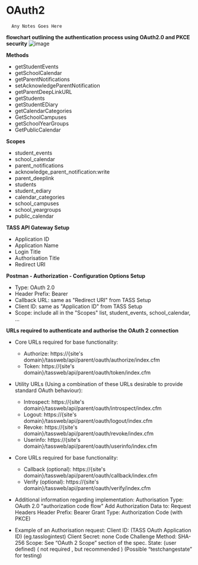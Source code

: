 # OAuth2

```
  Any Notes Goes Here
```

**flowchart outlining the authentication process using OAuth2.0 and PKCE security**
![image](https://user-images.githubusercontent.com/46773099/165877623-d82203d1-46e5-40f3-8faa-5e195a6045b3.png)

**Methods**

  * getStudentEvents
  * getSchoolCalendar
  * getParentNotifications
  * setAcknowledgeParentNotification
  * getParentDeepLinkURL
  * getStudents
  * getStudentEDiary
  * getCalendarCategories
  * GetSchoolCampuses
  * getSchoolYearGroups
  * GetPublicCalendar

**Scopes**

  * student_events
  * school_calendar
  * parent_notifications
  * acknowledge_parent_notification:write
  * parent_deeplink
  * students
  * student_ediary
  * calendar_categories
  * school_campuses
  * school_yeargroups
  * public_calendar


**TASS API Gateway Setup**

- Application ID
- Application Name
- Login Title
- Authorisation Title
- Redirect URI

**Postman - Authorization - Configuration Options Setup**

- Type: OAuth 2.0
- Header Prefix: Bearer
- Callback URL: same as "Redirect URI" from TASS Setup
- Client ID: same as "Application ID" from TASS Setup
- Scope: include all in the "Scopes" list, student_events, school_calendar, ...


**URLs required to authenticate and authorise the OAuth 2 connection**

- Core URLs required for base functionality:
  - Authorize: https://{site's domain}/tassweb/api/parent/oauth/authorize/index.cfm
  - Token: https://{site's domain}/tassweb/api/parent/oauth/token/index.cfm

- Utility URLs (Using a combination of these URLs desirable to provide standard OAuth behaviour):
  - Introspect: https://{site's domain}/tassweb/api/parent/oauth/introspect/index.cfm
  - Logout: https://{site's domain}/tassweb/api/parent/oauth/logout/index.cfm
  - Revoke: https://{site's domain}/tassweb/api/parent/oauth/revoke/index.cfm
  - Userinfo: https://{site's domain}/tassweb/api/parent/oauth/userinfo/index.cfm

- Core URLs required for base functionality:
  - Callback (optional): https://{site's domain}/tassweb/api/parent/oauth/callback/index.cfm
  - Verify (optional): https://{site's domain}/tassweb/api/parent/oauth/verify/index.cfm

- Additional information regarding implementation:
  Authorisation Type: OAuth 2.0 "authorization code flow"
  Add Authorization Data to: Request Headers
  Header Prefix: Bearer
  Grant Type: Authorization Code (with PKCE)

- Example of an Authorisation request:
  Client ID: (TASS OAuth Application ID) (eg.tasslogintest)
  Client Secret: none
  Code Challenge Method: SHA-256
  Scope: See “OAuth 2 Scope” section of the spec.
  State: (user defined) ( not required , but recommended )  (Possible “testchangestate” for testing)

